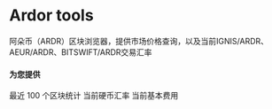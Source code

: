# Ardor tools

阿朵币（ARDR）区块浏览器，提供市场价格查询，以及当前IGNIS/ARDR、AEUR/ARDR、BITSWIFT/ARDR交易汇率
#### 为您提供
最近 100 个区块统计
当前硬币汇率
当前基本费用‎
